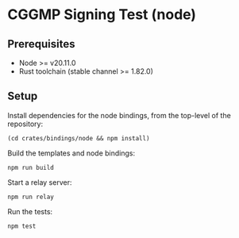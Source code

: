 # CGGMP Signing Test (node)

## Prerequisites

* Node >= v20.11.0
* Rust toolchain (stable channel >= 1.82.0)

## Setup

Install dependencies for the node bindings, from the top-level of the repository:

```
(cd crates/bindings/node && npm install)
```

Build the templates and node bindings:

```
npm run build
```

Start a relay server:

```
npm run relay
```

Run the tests:

```
npm test
```
